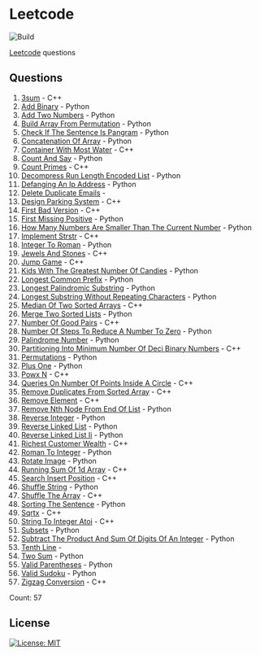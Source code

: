 # Leetcode

![Build](https://github.com/Zeyu-Li/leetcode/workflows/Generate%20MD/badge.svg)

[Leetcode](https://leetcode.com/) questions



## Questions 
 1. [3sum](https://leetcode.com/problems/3sum) - C++ 
 2. [Add Binary](https://leetcode.com/problems/add-binary) - Python 
 3. [Add Two Numbers](https://leetcode.com/problems/add-two-numbers) - Python 
 4. [Build Array From Permutation](https://leetcode.com/problems/build-array-from-permutation) - Python 
 5. [Check If The Sentence Is Pangram](https://leetcode.com/problems/check-if-the-sentence-is-pangram) - Python 
 6. [Concatenation Of Array](https://leetcode.com/problems/concatenation-of-array) - Python 
 7. [Container With Most Water](https://leetcode.com/problems/container-with-most-water) - C++ 
 8. [Count And Say](https://leetcode.com/problems/count-and-say) - Python 
 9. [Count Primes](https://leetcode.com/problems/count-primes) - C++ 
 10. [Decompress Run Length Encoded List](https://leetcode.com/problems/decompress-run-length-encoded-list) - Python 
 11. [Defanging An Ip Address](https://leetcode.com/problems/defanging-an-ip-address) - Python 
 12. [Delete Duplicate Emails](https://leetcode.com/problems/delete-duplicate-emails) -  
 13. [Design Parking System](https://leetcode.com/problems/design-parking-system) - C++ 
 14. [First Bad Version](https://leetcode.com/problems/first-bad-version) - C++ 
 15. [First Missing Positive](https://leetcode.com/problems/first-missing-positive) - Python 
 16. [How Many Numbers Are Smaller Than The Current Number](https://leetcode.com/problems/how-many-numbers-are-smaller-than-the-current-number) - Python 
 17. [Implement Strstr](https://leetcode.com/problems/implement-strstr) - C++ 
 18. [Integer To Roman](https://leetcode.com/problems/integer-to-roman) - Python 
 19. [Jewels And Stones](https://leetcode.com/problems/jewels-and-stones) - C++ 
 20. [Jump Game](https://leetcode.com/problems/jump-game) - C++ 
 21. [Kids With The Greatest Number Of Candies](https://leetcode.com/problems/kids-with-the-greatest-number-of-candies) - Python 
 22. [Longest Common Prefix](https://leetcode.com/problems/longest-common-prefix) - Python 
 23. [Longest Palindromic Substring](https://leetcode.com/problems/longest-palindromic-substring) - Python 
 24. [Longest Substring Without Repeating Characters](https://leetcode.com/problems/longest-substring-without-repeating-characters) - Python 
 25. [Median Of Two Sorted Arrays](https://leetcode.com/problems/median-of-two-sorted-arrays) - C++ 
 26. [Merge Two Sorted Lists](https://leetcode.com/problems/merge-two-sorted-lists) - Python 
 27. [Number Of Good Pairs](https://leetcode.com/problems/number-of-good-pairs) - C++ 
 28. [Number Of Steps To Reduce A Number To Zero](https://leetcode.com/problems/number-of-steps-to-reduce-a-number-to-zero) - Python 
 29. [Palindrome Number](https://leetcode.com/problems/palindrome-number) - Python 
 30. [Partitioning Into Minimum Number Of Deci Binary Numbers](https://leetcode.com/problems/partitioning-into-minimum-number-of-deci-binary-numbers) - C++ 
 31. [Permutations](https://leetcode.com/problems/permutations) - Python 
 32. [Plus One](https://leetcode.com/problems/plus-one) - Python 
 33. [Powx N](https://leetcode.com/problems/powx-n) - C++ 
 34. [Queries On Number Of Points Inside A Circle](https://leetcode.com/problems/queries-on-number-of-points-inside-a-circle) - C++ 
 35. [Remove Duplicates From Sorted Array](https://leetcode.com/problems/remove-duplicates-from-sorted-array) - C++ 
 36. [Remove Element](https://leetcode.com/problems/remove-element) - C++ 
 37. [Remove Nth Node From End Of List](https://leetcode.com/problems/remove-nth-node-from-end-of-list) - Python 
 38. [Reverse Integer](https://leetcode.com/problems/reverse-integer) - Python 
 39. [Reverse Linked List](https://leetcode.com/problems/reverse-linked-list) - Python 
 40. [Reverse Linked List Ii](https://leetcode.com/problems/reverse-linked-list-ii) - Python 
 41. [Richest Customer Wealth](https://leetcode.com/problems/richest-customer-wealth) - C++ 
 42. [Roman To Integer](https://leetcode.com/problems/roman-to-integer) - Python 
 43. [Rotate Image](https://leetcode.com/problems/rotate-image) - Python 
 44. [Running Sum Of 1d Array](https://leetcode.com/problems/running-sum-of-1d-array) - C++ 
 45. [Search Insert Position](https://leetcode.com/problems/search-insert-position) - C++ 
 46. [Shuffle String](https://leetcode.com/problems/shuffle-string) - Python 
 47. [Shuffle The Array](https://leetcode.com/problems/shuffle-the-array) - C++ 
 48. [Sorting The Sentence](https://leetcode.com/problems/sorting-the-sentence) - Python 
 49. [Sqrtx](https://leetcode.com/problems/sqrtx) - C++ 
 50. [String To Integer Atoi](https://leetcode.com/problems/string-to-integer-atoi) - C++ 
 51. [Subsets](https://leetcode.com/problems/subsets) - Python 
 52. [Subtract The Product And Sum Of Digits Of An Integer](https://leetcode.com/problems/subtract-the-product-and-sum-of-digits-of-an-integer) - Python 
 53. [Tenth Line](https://leetcode.com/problems/tenth-line) -  
 54. [Two Sum](https://leetcode.com/problems/two-sum) - Python 
 55. [Valid Parentheses](https://leetcode.com/problems/valid-parentheses) - Python 
 56. [Valid Sudoku](https://leetcode.com/problems/valid-sudoku) - Python 
 57. [Zigzag Conversion](https://leetcode.com/problems/zigzag-conversion) - C++ 

Count: 57


## License

[![License: MIT](https://img.shields.io/badge/License-MIT-blue.svg)](https://opensource.org/licenses/MIT)